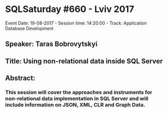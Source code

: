 # SQLSaturday #660 - Lviv 2017
Event Date: 19-08-2017 - Session time: 14:20:00 - Track: Application  Database Development
## Speaker: Taras Bobrovytskyi
## Title: Using non-relational data inside SQL Server
## Abstract:
### This session will cover the approaches and instruments for non-relational data implementation in SQL Server and will include information on JSON, XML, CLR and Graph Data.
